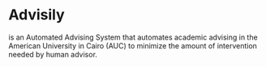 # Advisily
 is an Automated Advising System that automates academic advising in the American University in Cairo (AUC) to minimize the amount of intervention needed by human advisor.
